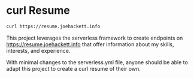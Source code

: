 # curl Resume
```bash 
curl https://resume.joehackett.info 
```

This project leverages the serverless framework to create endpoints on https://resume.joehackett.info that offer information about my skills, interests, and experience. 

With minimal changes to the serverless.yml file, anyone should be able to adapt this project to create a curl resume of their own. 
